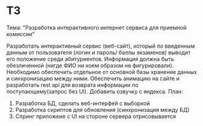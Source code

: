 # ТЗ
Тема: "Разработка интерактивного интернет сервиса для приемной комиссии"

Разработать интерактивный сервис (веб-сайт), который по введенным данным от пользователя (логин и пароль/ баллы экзаменов) выводит его положение среди абитуриентов. Информация должна быть обезличенной (нигде ФИО ни коем образом не фигурировали). Необходимо обеспечить отдельное от основной базы хранение данных и синхронизацию между ними. Обеспечить анимацию на сайте и разработать rest api для возврата информации по поступающему(запрос без UI). Добавить озвучку с яндекса.
План:
1. Разработка БД, сделать веб-интерфей с выборкой
2. Разработка скриптов для обновления (синхронизация между БД)
3. Спринг приложеие с UI на стороне сервера отрисовывается

